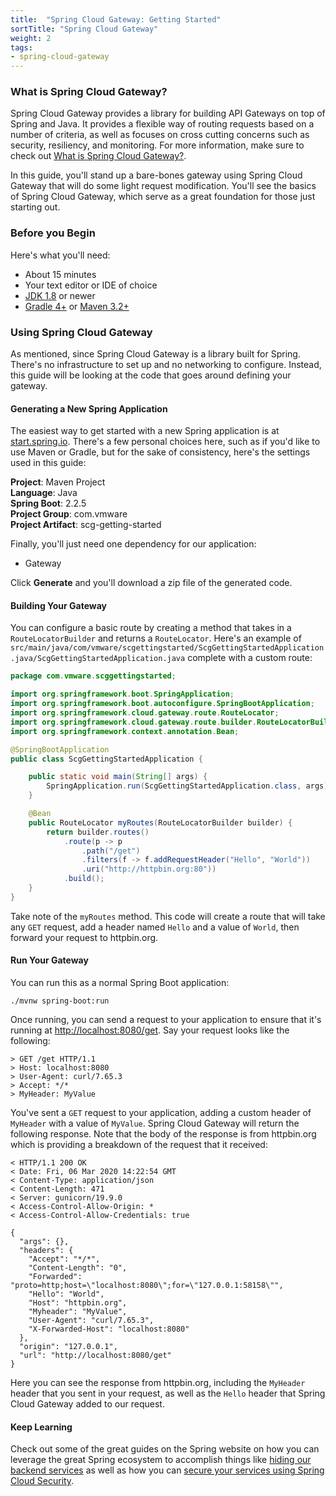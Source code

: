 ```yaml
---
title:  "Spring Cloud Gateway: Getting Started"
sortTitle: "Spring Cloud Gateway"
weight: 2
tags:
- spring-cloud-gateway
---
```


### What is Spring Cloud Gateway?

Spring Cloud Gateway provides a library for building API Gateways on top of Spring and Java. It provides a flexible way of routing requests based on a number of criteria, as well as focuses on cross cutting concerns such as security, resiliency, and monitoring. For more information, make sure to check out [What is Spring Cloud Gateway?](/guides/spring/spring-cloud-gateway/scg-what-is/).

In this guide, you'll stand up a bare-bones gateway using Spring Cloud Gateway that will do some light request modification. You'll see the basics of Spring Cloud Gateway, which serve as a great foundation for those just starting out.

### Before you Begin

Here's what you'll need:

- About 15 minutes
- Your text editor or IDE of choice
- [JDK 1.8](https://www.oracle.com/java/technologies/javase-downloads.html) or newer
- [Gradle 4+](https://gradle.org/install/) or [Maven 3.2+](https://maven.apache.org/download.cgi)

### Using Spring Cloud Gateway

As mentioned, since Spring Cloud Gateway is a library built for Spring. There's no infrastructure to set up and no networking to configure. Instead, this guide will be looking at the code that goes around defining your gateway.

#### Generating a New Spring Application

The easiest way to get started with a new Spring application is at [start.spring.io](https://start.spring.io/). There's a few personal choices here, such as if you'd like to use Maven or Gradle, but for the sake of consistency, here's the settings used in this guide:

**Project**: Maven Project  
**Language**: Java  
**Spring Boot**: 2.2.5  
**Project Group**: com.vmware  
**Project Artifact**: scg-getting-started

Finally, you'll just need one dependency for our application:

- Gateway

Click **Generate** and you'll download a zip file of the generated code.

#### Building Your Gateway

You can configure a basic route by creating a method that takes in a `RouteLocatorBuilder` and returns a `RouteLocator`. Here's an example of `src/main/java/com/vmware/scgettingstarted/ScgGettingStartedApplication.java/ScgGettingStartedApplication.java` complete with a custom route:

```java
package com.vmware.scggettingstarted;

import org.springframework.boot.SpringApplication;
import org.springframework.boot.autoconfigure.SpringBootApplication;
import org.springframework.cloud.gateway.route.RouteLocator;
import org.springframework.cloud.gateway.route.builder.RouteLocatorBuilder;
import org.springframework.context.annotation.Bean;

@SpringBootApplication
public class ScgGettingStartedApplication {

	public static void main(String[] args) {
		SpringApplication.run(ScgGettingStartedApplication.class, args);
	}

	@Bean
	public RouteLocator myRoutes(RouteLocatorBuilder builder) {
		return builder.routes()
			.route(p -> p
				.path("/get")
				.filters(f -> f.addRequestHeader("Hello", "World"))
				.uri("http://httpbin.org:80"))
			.build();
	}
}
```

Take note of the `myRoutes` method. This code will create a route that will take any `GET` request, add a header named `Hello` and a value of `World`, then forward your request to httpbin.org.

#### Run Your Gateway

You can run this as a normal Spring Boot application:

`./mvnw spring-boot:run`

Once running, you can send a request to your application to ensure that it's running at [http://localhost:8080/get](http://localhost:8080/get). Say your request looks like the following:

```
> GET /get HTTP/1.1
> Host: localhost:8080
> User-Agent: curl/7.65.3
> Accept: */*
> MyHeader: MyValue
```

You've sent a `GET` request to your application, adding a custom header of `MyHeader` with a value of `MyValue`. Spring Cloud Gateway will return the following response. Note that the body of the response is from httpbin.org which is providing a breakdown of the request that it received:

```
< HTTP/1.1 200 OK
< Date: Fri, 06 Mar 2020 14:22:54 GMT
< Content-Type: application/json
< Content-Length: 471
< Server: gunicorn/19.9.0
< Access-Control-Allow-Origin: *
< Access-Control-Allow-Credentials: true

{
  "args": {}, 
  "headers": {
    "Accept": "*/*", 
    "Content-Length": "0", 
    "Forwarded": "proto=http;host=\"localhost:8080\";for=\"127.0.0.1:58158\"", 
    "Hello": "World", 
    "Host": "httpbin.org", 
    "Myheader": "MyValue", 
    "User-Agent": "curl/7.65.3", 
    "X-Forwarded-Host": "localhost:8080"
  }, 
  "origin": "127.0.0.1", 
  "url": "http://localhost:8080/get"
}
```

Here you can see the response from httpbin.org, including the `MyHeader` header that you sent in your request, as well as the `Hello` header that Spring Cloud Gateway added to our request.

#### Keep Learning

Check out some of the great guides on the Spring website on how you can leverage the great Spring ecosystem to accomplish things like [hiding our backend services](https://spring.io/blog/2019/07/01/hiding-services-runtime-discovery-with-spring-cloud-gateway) as well as how you can [secure your services using Spring Cloud Security](https://spring.io/blog/2019/08/16/securing-services-with-spring-cloud-gateway).
